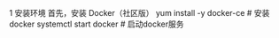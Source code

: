 1 安装环境
首先，安装 Docker（社区版）
yum install -y docker-ce  # 安装docker
systemctl start docker    # 启动docker服务
